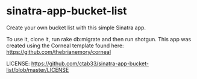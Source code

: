 
# sinatra-app-bucket-list

Create your own bucket list with this simple Sinatra app.

To use it, clone it, run rake db:migrate and then run shotgun.
This app was created using the Corneal template found here: https://github.com/thebrianemory/corneal

LICENSE:
https://github.com/ctab33/sinatra-app-bucket-list/blob/master/LICENSE
